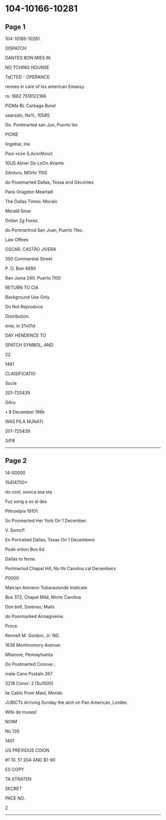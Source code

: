 # 104-10166-10281

## Page 1

104-10166-10281.

DISPATCH

DANTES BON MIES IN

NO TCHING HOUNSE

TaCTED - OPERANCE

rennes in care of los american Emassy.

rs: 1662 7518122166

PiDMa BL Carbage Bond

searsalo, Na%, 10585

Do. Pontmarted san Jun, Puorto les

PIONE

lingebal, Ine.

Paul «con (LAcorAtour)

10US Abner Do LoOn AVante

SAnturo, MOrto 1100

do Posemarted Dallas, Tessa and Decontes

Pans Oragdon Meartaill

The Dallas Timeo. Moralo

Merald Smar

Dnllan 2g Foxes

do Portmartrod San Juan, Puerto 11eo.

Law Offees

OSCAR: CASTÃO JIVERA

350 Commerelal Street

P. O. Bon 4890

Ban Juma 240. Puerto 1100

RETURN TO CIA

Background Use Only

Do Not Reproduce

Distribution.

enie, in 21v01d

DAY HENDENCE TO

SPATCH SYMBOL, AND

22

1461

CLAISIFICATIO

Socie

201-725439

GAru

• 8 December 196k

WAS PILA NUNATI

201-725439

3/P8

---

## Page 2

14-00000

15414700*

do cool, sonica asa sta

Fuz song a so al des

Pilinoelpis 19101

So Poorearted Her York On 1 December.

V. Somcf!

En Portraited Dallas, Texas On 1 Decembere

Pode ortion Bos 6d

Dallas to ferne.

Portmartod Chapal Hill, No thi Carolina cal Decembers

P0000

Malcian Amrienn Tubaraulonde Insticate

Bos 372, Chapel Mild, Morts Carolina

Don bell, Sorenso, Mails

do Poormarked Annagivenie.

Proce

Kennelt M. Gordon, Jr: ND.

1639 Montinomory Avenue:

Milanore, Pennaylvanta

Do Postmarted Conove.:

mate Cano Postalo 267

3218 Conor: 2 (Su1000)

lie Cablo From Maid, Morido

JUBICTs Arriving Sunday the alch on Pan American, Lordler.

Wife de muses!

NOtM

No 130

1401

US PREVIOUS COlON

#1 10. 51 20A AND $1-90

ES COPY

TA STRATEN

SECRET

PACE NO.

2

---

